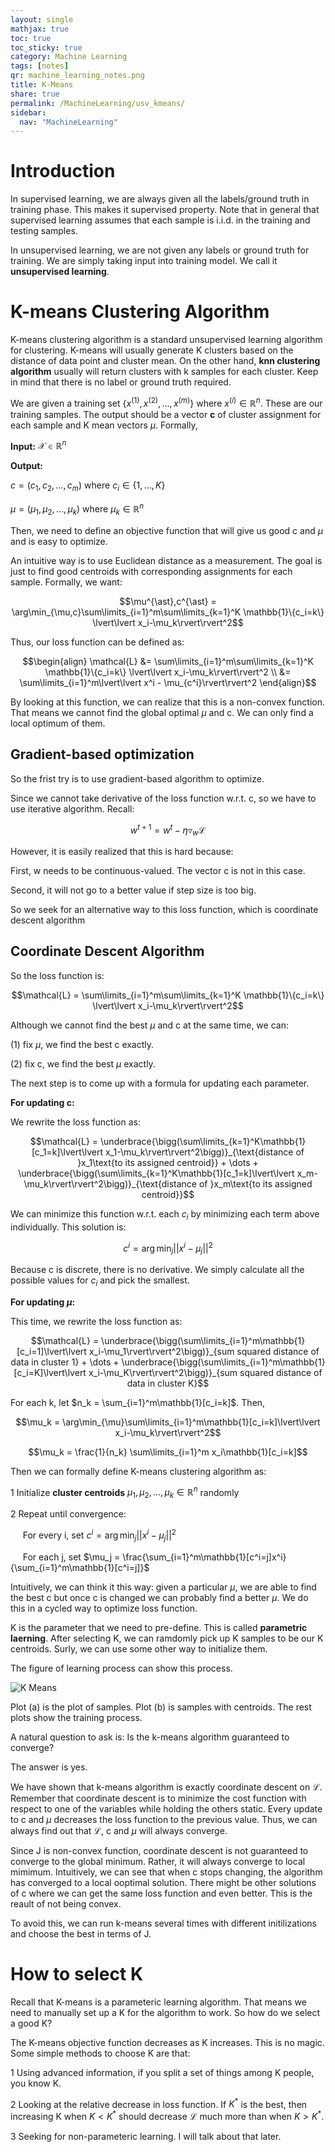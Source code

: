 ```yaml
---
layout: single
mathjax: true
toc: true
toc_sticky: true
category: Machine Learning
tags: [notes]
qr: machine_learning_notes.png
title: K-Means
share: true
permalink: /MachineLearning/usv_kmeans/
sidebar:
  nav: "MachineLearning"
---
```


# Introduction

In supervised learning, we are always given all the labels/ground truth in training phase. This makes it supervised property. Note that in general that supervised learning assumes that each sample is i.i.d. in the training and testing samples. 

In unsupervised learning, we are not given any labels or ground truth for training. We are simply taking input into training model. We call it **unsupervised learning**. 

# K-means Clustering Algorithm

K-means clustering algorithm is a standard unsupervised learning algorithm for clustering. K-means will usually generate K clusters based on the distance of data point and cluster mean. On the other hand, **knn clustering algorithm** usually will return clusters with k samples for each cluster. Keep in mind that there is no label or ground truth required. 

We are given a training set $\{x^{(1)},x^{(2)},\dots,x^{(m)}\}$ where $x^{(i)}\in \mathbb{R}^n$. These are our training samples. The output should be a vector **c** of cluster assignment for each sample and K mean vectors $\mu$. Formally,

**Input:** $\mathcal{X}\in \mathbb{R}^n$

**Output:** 

$c=(c_1,c_2,\dots,c_m)$ where $c_i\in\{1,\dots,K\}$

$\mu=(\mu_1,\mu_2,\dots,\mu_k)$ where $\mu_k\in\mathbb{R}^n$

Then, we need to define an objective function that will give us good c and $\mu$ and is easy to optimize. 

An intuitive way is to use Euclidean distance as a measurement. The goal is just to find good centroids with corresponding assignments for each sample. Formally, we want:

$$\mu^{\ast},c^{\ast} = \arg\min_{\mu,c}\sum\limits_{i=1}^m\sum\limits_{k=1}^K \mathbb{1}\{c_i=k\} \lvert\lvert x_i-\mu_k\rvert\rvert^2$$

Thus, our loss function can be defined as:

$$\begin{align}
\mathcal{L} &= \sum\limits_{i=1}^m\sum\limits_{k=1}^K \mathbb{1}\{c_i=k\} \lvert\lvert x_i-\mu_k\rvert\rvert^2 \\
&= \sum\limits_{i=1}^m\lvert\lvert x^i - \mu_{c^i}\rvert\rvert^2
\end{align}$$

By looking at this function, we can realize that this is a non-convex function. That means we cannot find the global optimal $\mu$ and c. We can only find a local optimum of them. 

## Gradient-based optimization

So the frist try is to use gradient-based algorithm to optimize.

Since we cannot take derivative of the loss function w.r.t. c, so we have to use iterative algorithm. Recall:

$$w^{t+1} = w^t - \eta\triangledown_w\mathcal{L}$$

However, it is easily realized that this is hard because:

First, w needs to be continuous-valued. The vector c is not in this case.

Second, it will not go to a better value if step size is too big. 

So we seek for an alternative way to this loss function, which is coordinate descent algorithm

## Coordinate Descent Algorithm

So the loss function is:

$$\mathcal{L} = \sum\limits_{i=1}^m\sum\limits_{k=1}^K \mathbb{1}\{c_i=k\} \lvert\lvert x_i-\mu_k\rvert\rvert^2$$

Although we cannot find the best $\mu$ and c at the same time, we can:

(1) fix $\mu$, we find the best c exactly.

(2) fix c, we find the best $\mu$ exactly. 

The next step is to come up with a formula for updating each parameter. 

**For updating c:**

We rewrite the loss function as:

$$\mathcal{L} = \underbrace{\bigg(\sum\limits_{k=1}^K\mathbb{1}[c_1=k]\lvert\lvert x_1-\mu_k\rvert\rvert^2\bigg)}_{\text{distance of }x_1\text{to its assigned centroid}} + \dots + \underbrace{\bigg(\sum\limits_{k=1}^K\mathbb{1}[c_1=k]\lvert\lvert x_m-\mu_k\rvert\rvert^2\bigg)}_{\text{distance of }x_m\text{to its assigned centroid}}$$

We can minimize this function w.r.t. each $c_i$ by minimizing each term above individually. This solution is:

$$c^i = \arg\min_j\lvert\lvert x^i - \mu_j\rvert\rvert^2$$

Because c is discrete, there is no derivative. We simply calculate all the possible values for $c_i$ and pick the smallest. 

**For updating $\mu$:**

This time, we rewrite the loss function as:

$$\mathcal{L} = \underbrace{\bigg(\sum\limits_{i=1}^m\mathbb{1}[c_i=1]\lvert\lvert x_i-\mu_1\rvert\rvert^2\bigg)}_{sum squared distance of data in cluster 1} + \dots + \underbrace{\bigg(\sum\limits_{i=1}^m\mathbb{1}[c_i=K]\lvert\lvert x_i-\mu_K\rvert\rvert^2\bigg)}_{sum squared distance of data in cluster K}$$

For each k, let $n_k = \sum_{i=1}^m\mathbb{1}[c_i=k]$. Then,

$$\mu_k = \arg\min_{\mu}\sum\limits_{i=1}^m\mathbb{1}[c_i=k]\lvert\lvert x_i-\mu_k\rvert\rvert^2$$

$$\mu_k = \frac{1}{n_k} \sum\limits_{i=1}^m x_i\mathbb{1}[c_i=k]$$

Then we can formally define K-means clustering algorithm as:

1 Initialize **cluster centroids** $\mu_1,\mu_2,\dots,\mu_k\in \mathbb{R}^n$ randomly

2 Repeat until convergence:

&nbsp;&nbsp;&nbsp;&nbsp; For every i, set $c^i = \arg\min_j\lvert\lvert x^i - \mu_j\rvert\rvert^2$

&nbsp;&nbsp;&nbsp;&nbsp; For each j, set $\mu_j = \frac{\sum_{i=1}^m\mathbb{1}[c^i=j]x^i}{\sum_{i=1}^m\mathbb{1}[c^i=j]}$

Intuitively, we can think it this way: given a particular $\mu$, we are able to find the best c but once c is changed we can probably find a better $\mu$. We do this in a cycled way to optimize loss function. 

K is the parameter that we need to pre-define. This is called **parametric laerning**. After selecting K, we can ramdomly pick up K samples to be our K centroids. Surly, we can use some other way to initialize them. 

The figure of learning process can show this process. 

![K Means](https://raw.githubusercontent.com/Wei2624/AI_Learning_Hub/master/machine-learning/images/cs229_usv_keams.png)

Plot (a) is the plot of samples. Plot (b) is samples with centroids. The rest plots show the training process. 

A natural question to ask is: Is the k-means algorithm guaranteed to converge?

The answer is yes. 

We have shown that k-means algorithm is exactly coordinate descent on $\mathcal{L}$. Remember that coordinate descent is to minimize the cost function with respect to one of the variables while holding the others static. Every update to c and $\mu$ decreases the loss function to the previous value. Thus, we can always find out that $\mathcal{L}$, c and $\mu$ will always converge. 

Since J is non-convex function, coordinate descent is not guaranteed to converge to the global minimum. Rather, it will always converge to local mimimum. Intuitively, we can see that when c stops changing, the algorithm has converged to a local ooptimal solution. There might be other solutions of c where we can get the same loss function and even better. This is the reault of not being convex. 

To avoid this, we can run k-means several times with different initilizations and choose the best in terms of J. 

# How to select K

Recall that K-means is a parameteric learning algorithm. That means we need to manually set up a K for the algorithm to work. So how do we select a good K?

The K-means objective function decreases as K increases. This is no magic. Some simple methods to choose K are that:

1 Using advanced information, if you split a set of things among K people, you know K. 

2 Looking at the relative decrease in loss function. If $K^{\ast}$ is the best, then increasing K when $K<K^{\ast}$ should decrease $\mathcal{L}$ much more than when $K>K^{\ast}$.

3 Seeking for non-parameteric learning. I will talk about that later. 


